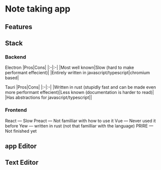 # Note taking app

## Features


## Stack

### Backend

Electron
|Pros|Cons|
|:-|:-|
|Most well known|Slow (hard to make performant effecient)|
|Entirely written in javascript/typescript|chromium based|

Tauri
|Pros|Cons|
|:-|:-|
|Written in rust (stupidly fast and can be made even more performant effecient)|Less known (documentation is harder to read)|
|Has abstractions for javascript/typescript||

### Frontend

React   — Slow
Preact  — Not familliar with how to use it
Vue     — Never used it before
Yew     — written in rust (not that familliar with the language)
PRIRE   — Not finished yet

## app Editor

## Text Editor
